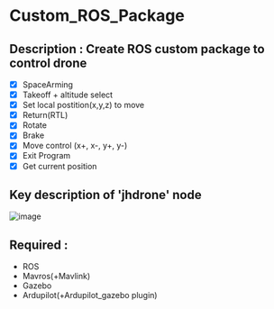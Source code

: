 # Custom_ROS_Package

## Description : Create ROS custom package to control drone
- [x]  SpaceArming 
- [x]  Takeoff + altitude select
- [x]  Set local postition(x,y,z) to move
- [x]  Return(RTL)
- [X]  Rotate 
- [X]  Brake 
- [X]  Move control (x+, x-, y+, y-)
- [X]  Exit Program
- [X]  Get current position

## Key description of 'jhdrone' node
![image](https://user-images.githubusercontent.com/79160507/179486871-c0cf623c-d3f2-4898-8062-f46ea06ebe59.png)

## Required :
- ROS
- Mavros(+Mavlink)
- Gazebo    
- Ardupilot(+Ardupilot_gazebo plugin)
    

